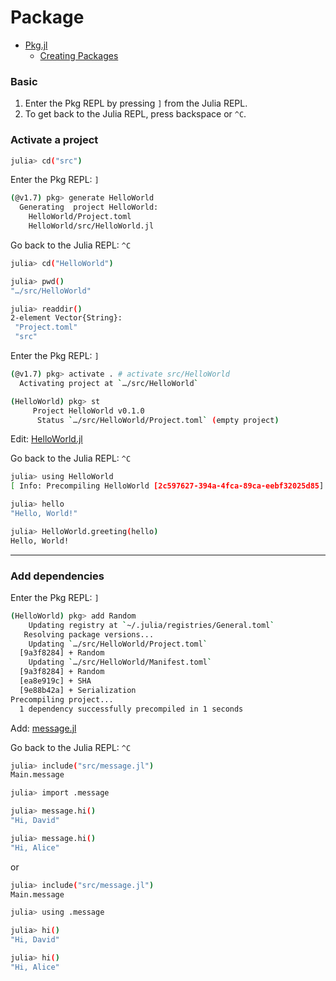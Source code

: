 # Package

- [Pkg.jl](https://pkgdocs.julialang.org/)
  - [Creating Packages](https://pkgdocs.julialang.org/v1/creating-packages/)

### Basic

1. Enter the Pkg REPL by pressing `]` from the Julia REPL.
2. To get back to the Julia REPL, press backspace or `^C`.

### Activate a project

```bash
julia> cd("src")
```

Enter the Pkg REPL: `]`

```bash
(@v1.7) pkg> generate HelloWorld
  Generating  project HelloWorld:
    HelloWorld/Project.toml
    HelloWorld/src/HelloWorld.jl
```

Go back to the Julia REPL: `^C`

```bash
julia> cd("HelloWorld")

julia> pwd()
"…/src/HelloWorld"

julia> readdir()
2-element Vector{String}:
 "Project.toml"
 "src"
```

Enter the Pkg REPL: `]`

```bash
(@v1.7) pkg> activate . # activate src/HelloWorld
  Activating project at `…/src/HelloWorld`

(HelloWorld) pkg> st
     Project HelloWorld v0.1.0
      Status `…/src/HelloWorld/Project.toml` (empty project)
```

Edit: [HelloWorld.jl](../src/HelloWorld/src/HelloWorld.jl)

Go back to the Julia REPL: `^C`

```bash
julia> using HelloWorld
[ Info: Precompiling HelloWorld [2c597627-394a-4fca-89ca-eebf32025d85]

julia> hello
"Hello, World!"

julia> HelloWorld.greeting(hello)
Hello, World!
```

---

### Add dependencies

Enter the Pkg REPL: `]`

```bash
(HelloWorld) pkg> add Random
    Updating registry at `~/.julia/registries/General.toml`
   Resolving package versions...
    Updating `…/src/HelloWorld/Project.toml`
  [9a3f8284] + Random
    Updating `…/src/HelloWorld/Manifest.toml`
  [9a3f8284] + Random
  [ea8e919c] + SHA
  [9e88b42a] + Serialization
Precompiling project...
  1 dependency successfully precompiled in 1 seconds
```

Add: [message.jl](../src/HelloWorld/src/message.jl)

Go back to the Julia REPL: `^C`

```bash
julia> include("src/message.jl")
Main.message

julia> import .message

julia> message.hi()
"Hi, David"

julia> message.hi()
"Hi, Alice"
```

or

```bash
julia> include("src/message.jl")
Main.message

julia> using .message

julia> hi()
"Hi, David"

julia> hi()
"Hi, Alice"
```
